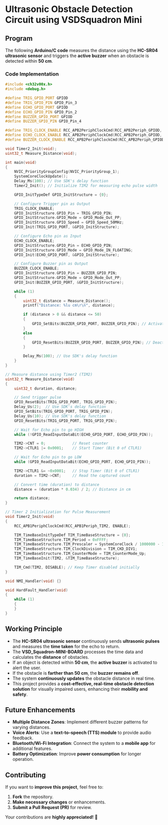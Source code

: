 # **Ultrasonic Obstacle Detection Circuit using VSDSquadron Mini** 
## **Program**

The following **Arduino/C code** measures the distance using the **HC-SR04 ultrasonic sensor** and triggers the **active buzzer** when an obstacle is detected within **50 cm**.  

### **Code Implementation**
```cpp
#include <ch32v00x.h>
#include <debug.h>

#define TRIG_GPIO_PORT GPIOD
#define TRIG_GPIO_PIN GPIO_Pin_3
#define ECHO_GPIO_PORT GPIOD
#define ECHO_GPIO_PIN GPIO_Pin_2
#define BUZZER_GPIO_PORT GPIOD
#define BUZZER_GPIO_PIN GPIO_Pin_4

#define TRIG_CLOCK_ENABLE RCC_APB2PeriphClockCmd(RCC_APB2Periph_GPIOD, ENABLE)
#define ECHO_CLOCK_ENABLE RCC_APB2PeriphClockCmd(RCC_APB2Periph_GPIOD, ENABLE)
#define BUZZER_CLOCK_ENABLE RCC_APB2PeriphClockCmd(RCC_APB2Periph_GPIOD, ENABLE)

void Timer2_Init(void);
uint32_t Measure_Distance(void);

int main(void)
{
    NVIC_PriorityGroupConfig(NVIC_PriorityGroup_1);
    SystemCoreClockUpdate();
    Delay_Ms(100); // Use SDK's delay function
    Timer2_Init(); // Initialize TIM2 for measuring echo pulse width

    GPIO_InitTypeDef GPIO_InitStructure = {0};

    // Configure Trigger pin as Output
    TRIG_CLOCK_ENABLE;
    GPIO_InitStructure.GPIO_Pin = TRIG_GPIO_PIN;
    GPIO_InitStructure.GPIO_Mode = GPIO_Mode_Out_PP;
    GPIO_InitStructure.GPIO_Speed = GPIO_Speed_50MHz;
    GPIO_Init(TRIG_GPIO_PORT, &GPIO_InitStructure);

    // Configure Echo pin as Input
    ECHO_CLOCK_ENABLE;
    GPIO_InitStructure.GPIO_Pin = ECHO_GPIO_PIN;
    GPIO_InitStructure.GPIO_Mode = GPIO_Mode_IN_FLOATING;
    GPIO_Init(ECHO_GPIO_PORT, &GPIO_InitStructure);

    // Configure Buzzer pin as Output
    BUZZER_CLOCK_ENABLE;
    GPIO_InitStructure.GPIO_Pin = BUZZER_GPIO_PIN;
    GPIO_InitStructure.GPIO_Mode = GPIO_Mode_Out_PP;
    GPIO_Init(BUZZER_GPIO_PORT, &GPIO_InitStructure);

    while (1)
    {
        uint32_t distance = Measure_Distance();
        printf("Distance: %lu cm\r\n", distance);

        if (distance > 0 && distance <= 50)
        {
            GPIO_SetBits(BUZZER_GPIO_PORT, BUZZER_GPIO_PIN); // Activate buzzer
        }
        else
        {
            GPIO_ResetBits(BUZZER_GPIO_PORT, BUZZER_GPIO_PIN); // Deactivate buzzer
        }

        Delay_Ms(100); // Use SDK's delay function
    }
}

// Measure distance using Timer2 (TIM2)
uint32_t Measure_Distance(void)
{
    uint32_t duration, distance;

    // Send trigger pulse
    GPIO_ResetBits(TRIG_GPIO_PORT, TRIG_GPIO_PIN);
    Delay_Us(2);  // Use SDK's delay function
    GPIO_SetBits(TRIG_GPIO_PORT, TRIG_GPIO_PIN);
    Delay_Us(10); // Use SDK's delay function
    GPIO_ResetBits(TRIG_GPIO_PORT, TRIG_GPIO_PIN);

    // Wait for Echo pin to go HIGH
    while (!GPIO_ReadInputDataBit(ECHO_GPIO_PORT, ECHO_GPIO_PIN));

    TIM2->CNT = 0;            // Reset counter
    TIM2->CTLR1 |= 0x0001;    // Start Timer (Bit 0 of CTLR1)

    // Wait for Echo pin to go LOW
    while (GPIO_ReadInputDataBit(ECHO_GPIO_PORT, ECHO_GPIO_PIN));

    TIM2->CTLR1 &= ~0x0001;   // Stop Timer (Bit 0 of CTLR1)
    duration = TIM2->CNT;     // Read the captured count

    // Convert time (duration) to distance
    distance = (duration * 0.034) / 2; // Distance in cm

    return distance;
}

// Timer 2 Initialization for Pulse Measurement
void Timer2_Init(void)
{
    RCC_APB1PeriphClockCmd(RCC_APB1Periph_TIM2, ENABLE);

    TIM_TimeBaseInitTypeDef TIM_TimeBaseStructure = {0};
    TIM_TimeBaseStructure.TIM_Period = 0xFFFF;
    TIM_TimeBaseStructure.TIM_Prescaler = SystemCoreClock / 1000000 - 1; // 1µs per count
    TIM_TimeBaseStructure.TIM_ClockDivision = TIM_CKD_DIV1;
    TIM_TimeBaseStructure.TIM_CounterMode = TIM_CounterMode_Up;
    TIM_TimeBaseInit(TIM2, &TIM_TimeBaseStructure);

    TIM_Cmd(TIM2, DISABLE); // Keep Timer disabled initially
}

void NMI_Handler(void) {}

void HardFault_Handler(void)
{
    while (1)
    {
    }
}

```


## **Working Principle**  
- The **HC-SR04 ultrasonic sensor** continuously sends **ultrasonic pulses** and measures the **time taken** for the echo to return.  
- The **VSD_Squadron-MINI-BOARD** processes the time data and calculates the **distance** of obstacles.  
- If an object is detected within **50 cm**, the **active buzzer** is activated to alert the user.  
- If the obstacle is **farther than 50 cm**, the **buzzer remains off**.  
- The system **continuously updates** the obstacle distance in real time.  
- This project provides a **cost-effective, real-time obstacle detection solution** for visually impaired users, enhancing their **mobility and safety**.  


## **Future Enhancements**  
- **Multiple Distance Zones**: Implement different buzzer patterns for varying distances.  
- **Voice Alerts**: Use a **text-to-speech (TTS) module** to provide audio feedback.  
- **Bluetooth/Wi-Fi Integration**: Connect the system to a **mobile app** for additional features.  
- **Battery Optimization**: Improve **power consumption** for longer operation.  



## **Contributing**  
If you want to **improve this project**, feel free to:  
1. **Fork** the repository.  
2. **Make necessary changes** or enhancements.  
3. **Submit a Pull Request (PR)** for review.  

Your contributions are **highly appreciated!** 🚀  


